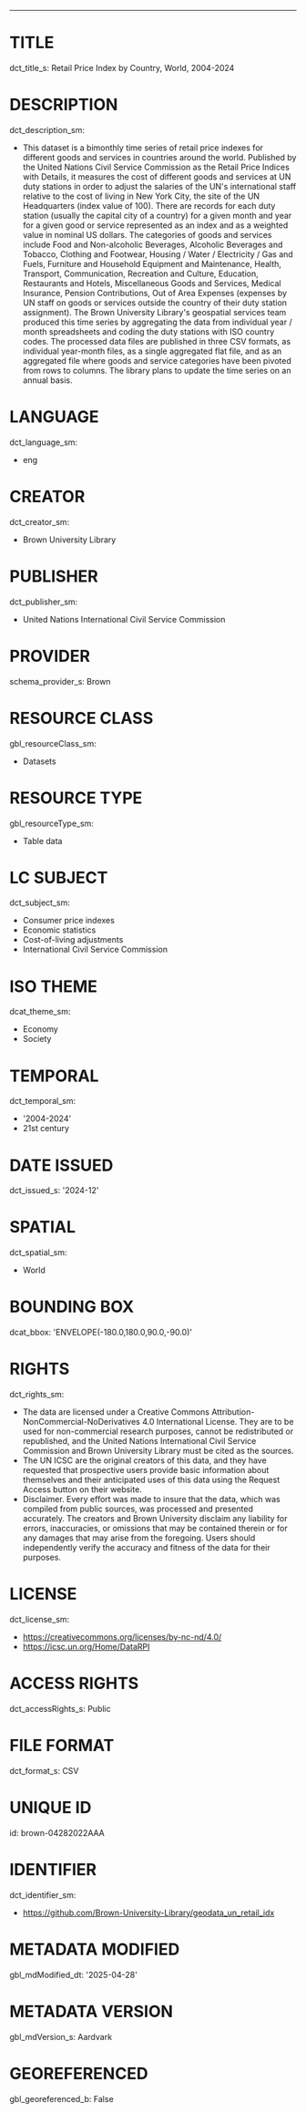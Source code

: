 ---
# TITLE
dct_title_s: Retail Price Index by Country, World, 2004-2024

# DESCRIPTION
dct_description_sm:
- This dataset is a bimonthly time series of retail price indexes for different goods and services in countries around the world. Published by the United Nations Civil Service Commission as the Retail Price Indices with Details, it measures the cost of different goods and services at UN duty stations in order to adjust the salaries of the UN's international staff relative to the cost of living in New York City, the site of the UN Headquarters (index value of 100). There are records for each duty station (usually the capital city of a country) for a given month and year for a given good or service represented as an index and as a weighted value in nominal US dollars. The categories of goods and services include Food and Non-alcoholic Beverages, Alcoholic Beverages and Tobacco, Clothing and Footwear, Housing / Water / Electricity / Gas and Fuels, Furniture and Household Equipment and Maintenance, Health, Transport, Communication, Recreation and Culture, Education, Restaurants and Hotels, Miscellaneous Goods and Services, Medical Insurance, Pension Contributions, Out of Area Expenses (expenses by UN staff on goods or services outside the country of their duty station assignment). The Brown University Library's geospatial services team produced this time series by aggregating the data from individual year / month spreadsheets and coding the duty stations with ISO country codes. The processed data files are published in three CSV formats, as individual year-month files, as a single aggregated flat file, and as an aggregated file where goods and service categories have been pivoted from rows to columns. The library plans to update the time series on an annual basis.

# LANGUAGE
dct_language_sm:
- eng

# CREATOR
dct_creator_sm:
- Brown University Library

# PUBLISHER
dct_publisher_sm:
- United Nations International Civil Service Commission

# PROVIDER
schema_provider_s: Brown

# RESOURCE CLASS
gbl_resourceClass_sm: 
- Datasets

# RESOURCE TYPE
gbl_resourceType_sm:
- Table data

# LC SUBJECT
dct_subject_sm:
- Consumer price indexes
- Economic statistics
- Cost-of-living adjustments
- International Civil Service Commission

# ISO THEME
dcat_theme_sm:
- Economy
- Society

# TEMPORAL
dct_temporal_sm:
- '2004-2024'
- 21st century

# DATE ISSUED
dct_issued_s: '2024-12'

# SPATIAL
dct_spatial_sm:
- World

# BOUNDING BOX
dcat_bbox: 'ENVELOPE(-180.0,180.0,90.0,-90.0)'

# RIGHTS
dct_rights_sm: 
- The data are licensed under a Creative Commons Attribution-NonCommercial-NoDerivatives 4.0 International License. They are to be used for non-commercial research purposes, cannot be redistributed or republished, and the United Nations International Civil Service Commission and Brown University Library must be cited as the sources.
- The UN ICSC are the original creators of this data, and they have requested that prospective users provide basic information about themselves and their anticipated uses of this data using the Request Access button on their website.
- Disclaimer. Every effort was made to insure that the data, which was compiled from public sources, was processed and presented accurately. The creators and Brown University disclaim any liability for errors, inaccuracies, or omissions that may be contained therein or for any damages that may arise from the foregoing. Users should independently verify the accuracy and fitness of the data for their purposes.

# LICENSE
dct_license_sm:
- https://creativecommons.org/licenses/by-nc-nd/4.0/
- https://icsc.un.org/Home/DataRPI

# ACCESS RIGHTS
dct_accessRights_s: Public

# FILE FORMAT
dct_format_s: CSV

# UNIQUE ID
id: brown-04282022AAA

# IDENTIFIER
dct_identifier_sm:
- https://github.com/Brown-University-Library/geodata_un_retail_idx

# METADATA MODIFIED
gbl_mdModified_dt: '2025-04-28'

# METADATA VERSION
gbl_mdVersion_s: Aardvark

# GEOREFERENCED
gbl_georeferenced_b: False